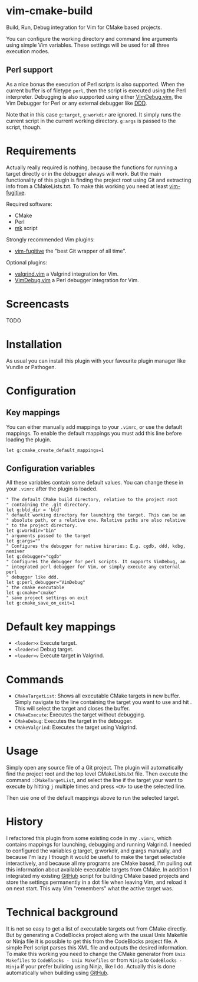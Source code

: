 # vim-cmake-build

Build, Run, Debug integration for Vim for CMake based projects.

You can configure the working directory and command line arguments using
simple Vim variables. These settings will be used for all three execution modes.

## Perl support

As a nice bonus the execution of Perl scripts is also supported. When the current buffer
is of filetype `perl`, then the script is executed using the Perl interpreter. Debugging
is also supported using either [VimDebug.vim], the Vim Debugger for Perl or any external debugger
like [DDD].

Note that in this case `g:target`, `g:workdir` are ignored. It simply runs the current script
in the current working directory. `g:args` is passed to the script, though.

# Requirements

Actually really required is nothing, because the functions for running a target directly
or in the debugger always will work. But the main functionality of this plugin
is finding the project root using Git and extracting info from a CMakeLists.txt. To make
this working you need at least [vim-fugitive].

Required software:

* CMake
* Perl
* [mk] script

Strongly recommended Vim plugins:

* [vim-fugitive] the "best Git wrapper of all time".

Optional plugins:

* [valgrind.vim] a Valgrind integration for Vim.
* [VimDebug.vim] a Perl debugger integration for Vim.

[vim-fugitive]: https://github.com/tpope/vim-fugitive
[valgrind.vim]: https://github.com/vim-scripts/valgrind.vim
[VimDebug.vim]: https://github.com/kablamo/VimDebug.vim
[mk]: https://github.com/gergap/mk
[DDD]: https://www.gnu.org/software/ddd

# Screencasts

TODO

# Installation

As usual you can install this plugin with your favourite plugin manager like Vundle or Pathogen.

# Configuration

## Key mappings

You can either manually add mappings to your `.vimrc`, or use the default mappings.
To enable the default mappings you must add this line before loading the plugin.

```Vim script
let g:cmake_create_default_mappings=1
```

## Configuration variables

All these variables contain some default values. You can change these in your `.vimrc`
after the plugin is loaded.

```Vim script
" The default CMake build directory, relative to the project root
" containing the .git directory.
let g:bld_dir = 'bld'
" default working directory for launching the target. This can be an
" absolute path, or a relative one. Relative paths are also relative
" to the project directory.
let g:workdir="bin"
" arguments passed to the target
let g:args=""
" Configures the debugger for native binaries: E.g. cgdb, ddd, kdbg, nemiver
let g:debugger="cgdb"
" Configures the debugger for perl scripts. It supports VimDebug, an
" integrated perl debugger for Vim, or simply execute any external perl
" debugger like ddd.
let g:perl_debugger="VimDebug"
" the cmake executable
let g:cmake="cmake"
" save project settings on exit
let g:cmake_save_on_exit=1
```

# Default key mappings

* `<leader>x` Execute target.
* `<leader>d` Debug target.
* `<leader>v` Execute target in Valgrind.

# Commands

* `CMakeTargetList`: Shows all executable CMake targets in new buffer. Simply navigate to the line
containing the target you want to use and hit <CR>. This will select the target and closes the buffer.
* `CMakeExecute`: Executes the target without debugging.
* `CMakeDebug`: Executes the target in the debugger.
* `CMakeValgrind`: Executes the target using Valgrind.

# Usage

Simply open any source file of a Git project. The plugin will automatically find the project root
and the top level CMakeLists.txt file. Then execute the command `:CMakeTargetList`, and select the line
if the target your want to execute by hitting `j` multiple times and press `<CR>` to use the selected line.

Then use one of the default mappings above to run the selected target.

# History

I refactored this plugin from some existing code in my `.vimrc`, which contains mappings for launching,
debugging and running Valgrind. I needed to configured the variables g:target, g:workdir, and g:args manually,
and because I'm lazy I though it would be useful to make the target selectable interactively,
and because all my programs are CMake based, I'm pulling out this information about available executable
targets from CMake.
In addition I integrated my existing [GitHub][mk] script for building CMake based projects and store the settings
permanently in a dot file when leaving Vim, and reload it on next start. This way Vim "remembers" what
the active target was.

# Technical background

It is not so easy to get a list of executable targets out from CMake directly. But by generating a CodeBlocks project
along with the usual Unix Makefile or Ninja file it is possible to get this from the CodeBlocks project file.
A simple Perl script parses this XML file and outputs the desired information.
To make this working you need to change the CMake generator from `Unix Makefiles` to `CodeBlocks - Unix Makefiles` or
from `Ninja` to `CodeBlocks - Ninja` if your prefer building using Ninja, like I do.
Actually this is done automatically when building using [GitHub][mk].

